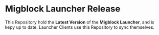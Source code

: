 # Migblock Launcher Release
This Repository hold the __Latest Version__ of the **Migblock Launcher**, and is kepy up to date.
Launcher Clients use this Repository to sync themselves.
